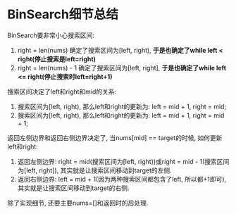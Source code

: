 # BinSearch细节总结

BinSearch要非常小心搜索区间:
1. right = len(nums) 确定了搜索区间为[left, right), **于是也确定了while left < right(停止搜索是left=right)**
2. right = len(nums) - 1 确定了搜索区间为[left, right], **于是也确定了while left <= right(停止搜索时left=right+1)**


搜索区间决定了left和right和mid的关系:
1. 搜索区间为[left, right), 那么left和right的更新为: left = mid + 1, right = mid;
2. 搜索区间为[left, right), 那么left和right的更新为: left = mid + 1, right = mid + 1;


返回左侧边界和返回右侧边界决定了, 当nums[mid] == target的时候, 如何更新left和right:
1. 返回左侧边界: right = mid(搜索区间为[left, right))或right = mid - 1(搜索区间为[left, right]), 其实就是让搜索区间移动到target的左侧.
2. 返回右侧边界: left = mid + 1(因为两种搜索区间都包含了left, 所以都+1即可), 其实就是让搜索区间移动到target的右侧.

除了实现细节, 还要主要nums=[]和返回时的后处理.
